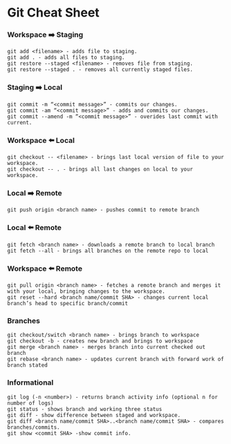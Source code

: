 # Git Cheat Sheet

### Workspace :arrow_right: Staging

```
git add <filename> - adds file to staging.
git add . - adds all files to staging.
git restore --staged <filename> - removes file from staging.
git restore --staged . - removes all currently staged files.
```

### Staging :arrow_right: Local

```
git commit -m “<commit message>” - commits our changes.
git commit -am “<commit message>” - adds and commits our changes.
git commit --amend -m “<commit message>” - overides last commit with current.
```

### Workspace :arrow_left: Local

```
git checkout -- <filename> - brings last local version of file to your workspace.
git checkout -- . - brings all last changes on local to your workspace.
```

### Local :arrow_right: Remote

```
git push origin <branch name> - pushes commit to remote branch
```

### Local :arrow_left: Remote

```
git fetch <branch name> - downloads a remote branch to local branch
git fetch --all - brings all branches on the remote repo to local
```

### Workspace :arrow_left: Remote

```
git pull origin <branch name> - fetches a remote branch and merges it with your local, bringing changes to the workspace.
git reset --hard <branch name/commit SHA> - changes current local branch’s head to specific branch/commit
```

### Branches

```
git checkout/switch <branch name> - brings branch to workspace
git checkout -b - creates new branch and brings to workspace
git merge <branch name> - merges branch into current checked out branch
git rebase <branch name> - updates current branch with forward work of branch stated
```

### Informational

```
git log (-n <number>) - returns branch activity info (optional n for number of logs)
git status - shows branch and working three status
git diff - show difference between staged and workspace.
git diff <branch name/commit SHA>..<branch name/commit SHA> - compares branches/commits.
git show <commit SHA> -show commit info.
```
